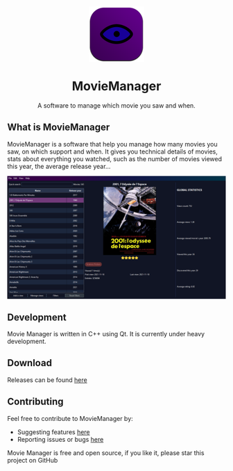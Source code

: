 <p align="center">
  <img width="128" align="center" src="Assets/logo.png">
</p>
<h1 align="center">
    MovieManager
</h1>
<p align="center">
    A software to manage which movie you saw and when.
</p>

## What is MovieManager
MovieManager is a software that help you manage how many movies you saw, on which support and when. It gives you technical details of movies, stats about everything you watched, such as the number of movies viewed this year, the average release year...

<p align="center">
  <img align="center" src="Assets/screenshot.png">
</p>

## Development
Movie Manager is written in C++ using Qt. It is currently under heavy development. 

## Download
Releases can be found [here](https://github.com/AmbreM71/MovieManager/releases)

## Contributing
Feel free to contribute to MovieManager by:
* Suggesting features [here](https://github.com/AmbreM71/MovieManager/issues)
* Reporting issues or bugs [here](https://github.com/AmbreM71/MovieManager/issues)

Movie Manager is free and open source, if you like it, please star this project on GitHub
